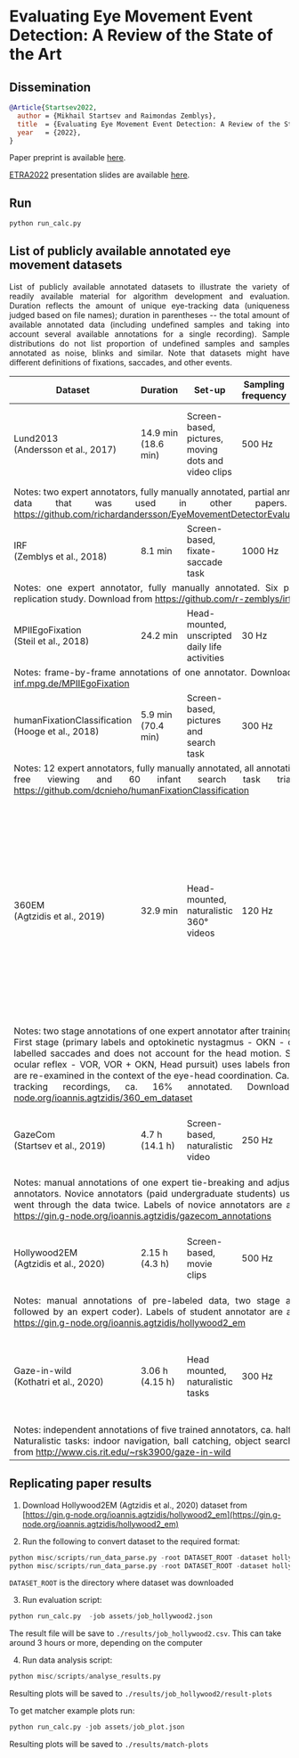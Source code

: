 # Evaluating Eye Movement Event Detection: A Review of the State of the Art

## Dissemination

```bibtex
@Article{Startsev2022,
  author = {Mikhail Startsev and Raimondas Zemblys},
  title  = {Evaluating Eye Movement Event Detection: A Review of the State of the Art},
  year   = {2022},
}
```

Paper preprint is available [here](https://www.researchgate.net/publication/361386290_Evaluating_Eye_Movement_Event_Detection_A_Review_of_the_State_of_the_Art).

[ETRA2022](https://etra.acm.org/2022/index.html) presentation slides are available [here](https://docs.google.com/presentation/d/1mBjzA4piXZzgS-6g4V_yBznfnwZ1wLI29cj2j7mShVE/edit?usp=sharing).

## Run

```python
python run_calc.py
```

## List of publicly available annotated eye movement datasets
<p align='justify'>
List of publicly available annotated datasets to illustrate the variety of readily available material for algorithm development and evaluation. Duration reflects the amount of unique eye-tracking data (uniqueness judged based on file names); duration in parentheses -- the total amount of available annotated data (including undefined samples and taking into account several available annotations for a single recording). Sample distributions do not list proportion of undefined samples and samples annotated as noise, blinks and similar. Note that datasets might have different definitions of fixations, saccades, and other events.</p>

<table>
<thead>
  <tr>
    <th>Dataset</th>
    <th>Duration</th>
    <th>Set-up</th>
    <th>Sampling frequency</th>
    <th>Eye-tracker</th>
    <th>Sample distribution</th>
  </tr>
</thead>
<tbody>
  <tr>
    <td>Lund2013<br>(Andersson et al., 2017)</td>
    <td>14.9 min<br>(18.6 min)</td>
    <td>Screen-based, pictures, moving dots and video clips</td>
    <td>500 Hz</td>
    <td>SMI Hi-Speed 1250</td>
    <td>46.49% Fixation<br>5.88% Saccade<br>3.34% PSO<br>41.60% Pursuit</td>
  </tr>
  <tr>
    <td colspan="6" align='justify'>Notes: two expert annotators, fully manually annotated, partial annotation overlap. Includes data that was used in other papers. Download from <a href="https://github.com/richardandersson/EyeMovementDetectorEvaluation" target="_blank" rel="noopener noreferrer">https://github.com/richardandersson/EyeMovementDetectorEvaluation</a></td>
  </tr>
  <tr>
    <td>IRF<br>(Zemblys et al., 2018)</td>
    <td>8.1 min</td>
    <td>Screen-based, fixate-saccade task</td>
    <td>1000 Hz</td>
    <td>EyeLink 1000Plus</td>
    <td>86.77% Fixation<br>5.65% Saccade<br>3.00% PSO</td>
  </tr>
  <tr>
    <td colspan="6" align='justify'>Notes: one expert annotator, fully manually annotated. Six participants, data from a replication study. Download from <a href="https://github.com/r-zemblys/irf" target="_blank" rel="noopener noreferrer">https://github.com/r-zemblys/irf</a></td>
  </tr>
  <tr>
    <td>MPIIEgoFixation<br>(Steil et al., 2018)</td>
    <td>24.2 min</td>
    <td>Head-mounted, unscripted daily life activities</td>
    <td>30 Hz</td>
    <td>Pupil Pro</td>
    <td>74.19% Fixation</td>
  </tr>
  <tr>
    <td colspan="6" align='justify'>Notes: frame-by-frame annotations of one annotator. Download from <a href="https://www.mpi-inf.mpg.de/MPIIEgoFixation" target="_blank" rel="noopener noreferrer">https://www.mpi-inf.mpg.de/MPIIEgoFixation</a></td>
  </tr>
  <tr>
    <td>humanFixationClassification<br>(Hooge et al., 2018)</td>
    <td>5.9 min<br>(70.4 min)</td>
    <td>Screen-based, pictures and search task</td>
    <td>300 Hz</td>
    <td>Tobii TX300</td>
    <td>71.82% Fixation</td>
  </tr>
  <tr>
    <td colspan="6" align='justify'>Notes: 12 expert annotators, fully manually annotated, all annotation data overlap. 10 adult free viewing and 60 infant search task trials. Download from <a href="https://github.com/dcnieho/humanFixationClassification" target="_blank" rel="noopener noreferrer">https://github.com/dcnieho/humanFixationClassification</a></td>
  </tr>
  <tr>
    <td>360EM<br>(Agtzidis et al., 2019)</td>
    <td>32.9 min</td>
    <td>Head-mounted, naturalistic 360&#176; videos</td>
    <td>120 Hz</td>
    <td>FOVE</td>
    <td>Primary labels: <br>75.15% Fixation<br>10.44% Saccade<br>9.76% Pursuit<br><br>Secondary labels:<br>0.81% OKN<br>27.64% VOR<br>15.84% OKN+VOR<br>1.47% Head pursuit</td>
  </tr>
  <tr>
    <td colspan="6" align='justify'>Notes: two stage annotations of one expert annotator after training and discussion session. First stage (primary labels and optokinetic nystagmus - OKN - or nystagmus) uses pre-labelled saccades and does not account for the head motion. Second stage (vestibulo-ocular reflex - VOR, VOR + OKN, Head pursuit) uses labels from the previous stage that are re-examined in the context of the eye-head coordination. Ca. 3.5 h of eye- and head-tracking recordings, ca. 16% annotated. Download from <a href="https://gin.g-node.org/ioannis.agtzidis/360_em_dataset" target="_blank" rel="noopener noreferrer">https://gin.g-node.org/ioannis.agtzidis/360_em_dataset</a></td>
  </tr>
  <tr>
    <td>GazeCom<br>(Startsev et al., 2019)</td>
    <td>4.7 h<br>(14.1 h)</td>
    <td>Screen-based, naturalistic video</td>
    <td>250 Hz</td>
    <td>EyeLink II</td>
    <td>73.96% Fixation<br>10.67% Saccade<br>9.83% Pursuit</td>
  </tr>
  <tr>
    <td colspan="6" align='justify'>Notes: manual annotations of one expert tie-breaking and adjusting labels of two novice annotators. Novice annotators (paid undergraduate students) used pre-labeled data and went through the data twice. Labels of novice annotators are available. Download from <a href="https://gin.g-node.org/ioannis.agtzidis/gazecom_annotations" target="_blank" rel="noopener noreferrer">https://gin.g-node.org/ioannis.agtzidis/gazecom_annotations</a></td>
  </tr>
  <tr>
    <td>Hollywood2EM<br>(Agtzidis et al., 2020)</td>
    <td>2.15 h<br>(4.3 h)</td>
    <td>Screen-based, movie clips</td>
    <td>500 Hz</td>
    <td>SMI Hi-Speed 1250</td>
    <td>59.46% Fixation<br>9.87% Saccade<br>26.54% Pursuit</td>
  </tr>
  <tr>
    <td colspan="6" align='justify'>Notes: manual annotations of pre-labeled data, two stage annotation (paid student followed by an expert coder). Labels of student annotator are available. Download from <a href="https://gin.g-node.org/ioannis.agtzidis/hollywood2_em" target="_blank" rel="noopener noreferrer">https://gin.g-node.org/ioannis.agtzidis/hollywood2_em</a></td>
  </tr>
  <tr>
    <td>Gaze-in-wild<br>(Kothatri et al., 2020)</td>
    <td>3.06 h<br>(4.15 h)</td>
    <td>Head mounted, naturalistic tasks</td>
    <td>300 Hz</td>
    <td>Pupil Labs + custom setup</td>
    <td>12.50% Fixation<br>7.12% Saccade<br>2.65% Pursuit<br>26.72% VOR</td>
  </tr>
  <tr>
    <td colspan="6" align='justify'>Notes: independent annotations of five trained annotators, ca. half of the data is annotated. Naturalistic tasks: indoor navigation, ball catching, object search, tea making. Download from <a href="http://www.cis.rit.edu/~rsk3900/gaze-in-wild" target="_blank" rel="noopener noreferrer">http://www.cis.rit.edu/~rsk3900/gaze-in-wild</a></td>
  </tr>
</tbody>
</table>


## Replicating paper results

1. Download Hollywood2EM (Agtzidis et al., 2020) dataset from [https://gin.g-node.org/ioannis.agtzidis/hollywood2_em](https://gin.g-node.org/ioannis.agtzidis/hollywood2_em)

2. Run the following to convert dataset to the required format:
```python
python misc/scripts/run_data_parse.py -root DATASET_ROOT -dataset hollywood2em --coder expert 
python misc/scripts/run_data_parse.py -root DATASET_ROOT -dataset hollywood2em --coder alg 
```
`DATASET_ROOT` is the directory where dataset was downloaded

3. Run evaluation script:
```python
python run_calc.py  -job assets/job_hollywood2.json
```
The result file will be save to `./results/job_hollywood2.csv`. This can take around 3 hours or more, depending on the computer

4. Run data analysis script:
```python
python misc/scripts/analyse_results.py
```
Resulting plots will be saved to `./results/job_hollywood2/result-plots`

To get matcher example plots run:
```python
python run_calc.py -job assets/job_plot.json
```
Resulting plots will be saved to `./results/match-plots`
